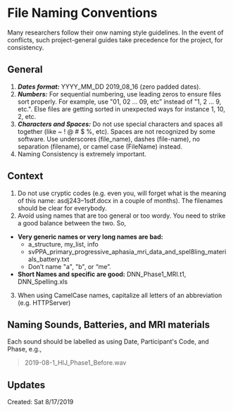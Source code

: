 # File Naming Conventions
Many researchers follow their onw naming style guidelines. In the event of conflicts, such project-general guides take precedence for the project, for consistency. 

## General
1. ***Dates format:*** YYYY_MM_DD 2019_08_16 (zero padded dates).
2. ***Numbers:*** For sequential numbering, use leading zeros to ensure files sort properly. For example, use "01, 02 ... 09, etc” instead of "1, 2 ... 9, etc.". Else files are getting sorted in unexpected ways for instance 1, 10, 2, etc.
3. ***Characters and Spaces:*** Do not use special characters and spaces all together (like ~ ! @ # $ %, etc). Spaces are not recognized by some software.
Use underscores (file_name), dashes (file-name), no separation (filename), or camel case (FileName) instead.
4. Naming Consistency is extremely important.

## Context 
1. Do not use cryptic codes (e.g. even you, will forget what is the meaning of this name: asdj243–1sdf.docx in a couple of months). The filenames should be clear for everybody.
2. Avoid using names that are too general or too wordy. You need to strike a good balance between the two. So,
- **Very generic names or very long names are bad:** 
    - a_structure, my_list, info 
    - svPPA_primary_progressive_aphasia_mri_data_and_spel8ling_materials_battery.txt
    - Don’t name "a", "b", or “me”.
- **Short Names and specific are good:** DNN_Phase1_MRI.t1, DNN_Spelling.xls
3. When using CamelCase names, capitalize all letters of an abbreviation (e.g. HTTPServer)

## Naming Sounds, Batteries, and MRI materials
Each sound should be labelled as using Date, Participant's Code, and Phase, e.g.,

> 2019-08-1_HIJ_Phase1_Before.wav

## Updates
Created: Sat 8/17/2019